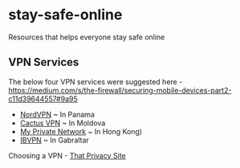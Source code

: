 # stay-safe-online
Resources that helps everyone stay safe online

## VPN Services

The below four VPN services were suggested here - https://medium.com/s/the-firewall/securing-mobile-devices-part2-c11d39644557#9a95

* [NordVPN](https://go.nordvpn.net/SHMV) ~ In Panama
* [Cactus VPN](http://bit.ly/VPN-Cactus) ~ In Moldova
* [My Private Network](http://bit.ly/VPN-MPN) ~ In Hong Kong)
* [IBVPN](http://bit.ly/VPN-IB) ~ In Gabraltar

Choosing a VPN - [That Privacy Site](https://thatoneprivacysite.net/choosing-the-best-vpn-for-you/)
